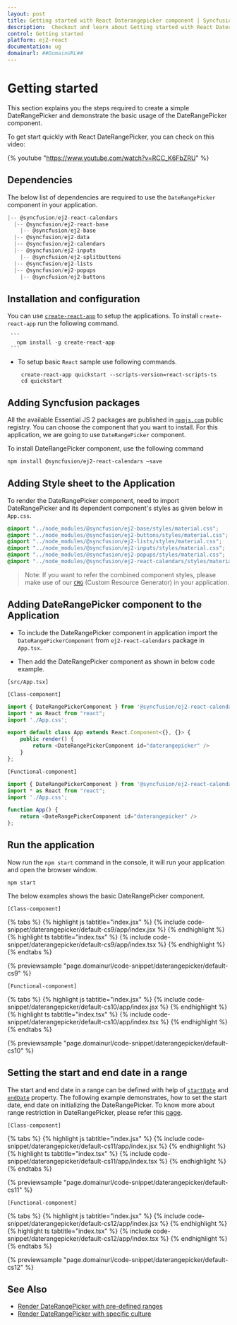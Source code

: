 ```yaml
---
layout: post
title: Getting started with React Daterangepicker component | Syncfusion
description:  Checkout and learn about Getting started with React Daterangepicker component of Syncfusion Essential JS 2 and more details.
control: Getting started 
platform: ej2-react
documentation: ug
domainurl: ##DomainURL##
---
```


# Getting started

This section explains you the steps required to create a simple DateRangePicker and demonstrate the basic usage of the DateRangePicker component.

To get start quickly with React DateRangePicker, you can check on this video:

{% youtube "https://www.youtube.com/watch?v=RCC_K6FbZRU" %}

## Dependencies

The below list of dependencies are required to use the `DateRangePicker` component in your application.

```javascript
|-- @syncfusion/ej2-react-calendars
  |-- @syncfusion/ej2-react-base
    |-- @syncfusion/ej2-base
  |-- @syncfusion/ej2-data
  |-- @syncfusion/ej2-calendars
  |-- @syncfusion/ej2-inputs
    |-- @syncfusion/ej2-splitbuttons
  |-- @syncfusion/ej2-lists
  |-- @syncfusion/ej2-popups
    |-- @syncfusion/ej2-buttons

```

## Installation and configuration

You can use [`create-react-app`](https://github.com/facebook/create-react-app) to setup the applications.
To install `create-react-app` run the following command.

     ```
       npm install -g create-react-app
     ```

* To setup basic `React` sample use following commands.
 
     ```
      create-react-app quickstart --scripts-version=react-scripts-ts
      cd quickstart
    ```

## Adding Syncfusion packages

All the available Essential JS 2 packages are published in [`npmjs.com`](https://www.npmjs.com/~syncfusionorg) public registry. You can choose the component that you want to install. For this application, we are going to use `DateRangePicker` component.

To install DateRangePicker component, use the following command

```bash
npm install @syncfusion/ej2-react-calendars –save
```

## Adding Style sheet to the Application

To render the DateRangePicker component, need to import DateRangePicker and its dependent component's styles as given below in `App.css`.

```css
@import "../node_modules/@syncfusion/ej2-base/styles/material.css";
@import "../node_modules/@syncfusion/ej2-buttons/styles/material.css";
@import "../node_modules/@syncfusion/ej2-lists/styles/material.css";
@import "../node_modules/@syncfusion/ej2-inputs/styles/material.css";
@import "../node_modules/@syncfusion/ej2-popups/styles/material.css";
@import "../node_modules/@syncfusion/ej2-react-calendars/styles/material.css";
```

>Note: If you want to refer the combined component styles, please make use of our [`CRG`](https://crg.syncfusion.com/) (Custom Resource Generator) in your application.

## Adding DateRangePicker component to the Application

* To include the DateRangePicker component in application import the `DateRangePickerComponent` from `ej2-react-calendars` package in `App.tsx`.

* Then add the DateRangePicker component as shown in below code example.

`[src/App.tsx]`

`[Class-component]`

```ts
import { DateRangePickerComponent } from '@syncfusion/ej2-react-calendars';
import * as React from "react";
import './App.css';

export default class App extends React.Component<{}, {}> {
    public render() {
        return <DateRangePickerComponent id="daterangepicker" />
    }
};
```

`[Functional-component]`

```ts
import { DateRangePickerComponent } from '@syncfusion/ej2-react-calendars';
import * as React from "react";
import './App.css';

function App() {
    return <DateRangePickerComponent id="daterangepicker" />
};
```

## Run the application

Now run the `npm start` command in the console, it will run your application and open the browser window.

```
npm start
```

The below examples shows the basic DateRangePicker component.

`[Class-component]`

{% tabs %}
{% highlight js tabtitle="index.jsx" %}
{% include code-snippet/daterangepicker/default-cs9/app/index.jsx %}
{% endhighlight %}
{% highlight ts tabtitle="index.tsx" %}
{% include code-snippet/daterangepicker/default-cs9/app/index.tsx %}
{% endhighlight %}
{% endtabs %}

 {% previewsample "page.domainurl/code-snippet/daterangepicker/default-cs9" %}

`[Functional-component]`

{% tabs %}
{% highlight js tabtitle="index.jsx" %}
{% include code-snippet/daterangepicker/default-cs10/app/index.jsx %}
{% endhighlight %}
{% highlight ts tabtitle="index.tsx" %}
{% include code-snippet/daterangepicker/default-cs10/app/index.tsx %}
{% endhighlight %}
{% endtabs %}

 {% previewsample "page.domainurl/code-snippet/daterangepicker/default-cs10" %}

## Setting the start and end date in a range

The start and end date in a range can be defined with help of [`startDate`](https://ej2.syncfusion.com/react/documentation/api/daterangepicker#startdate) and [`endDate`](https://ej2.syncfusion.com/react/documentation/api/daterangepicker#enddate) property.
The following example demonstrates, how to set the start date, end date on initializing the DateRangePicker. To know more about range restriction in DateRangePicker, please refer this [page](./range-selection).

`[Class-component]`

{% tabs %}
{% highlight js tabtitle="index.jsx" %}
{% include code-snippet/daterangepicker/default-cs11/app/index.jsx %}
{% endhighlight %}
{% highlight ts tabtitle="index.tsx" %}
{% include code-snippet/daterangepicker/default-cs11/app/index.tsx %}
{% endhighlight %}
{% endtabs %}

 {% previewsample "page.domainurl/code-snippet/daterangepicker/default-cs11" %}

`[Functional-component]`

{% tabs %}
{% highlight js tabtitle="index.jsx" %}
{% include code-snippet/daterangepicker/default-cs12/app/index.jsx %}
{% endhighlight %}
{% highlight ts tabtitle="index.tsx" %}
{% include code-snippet/daterangepicker/default-cs12/app/index.tsx %}
{% endhighlight %}
{% endtabs %}

 {% previewsample "page.domainurl/code-snippet/daterangepicker/default-cs12" %}

## See Also

* [Render DateRangePicker with pre-defined ranges](./customization#preset-ranges)
* [Render DateRangePicker with specific culture](./globalization)
